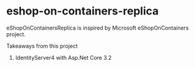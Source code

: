 # eshop-on-containers-replica
eShopOnContainersReplica is inspired by Microsoft eShopOnContainers project.

Takeaways from this project

1. IdentityServer4 with Asp.Net Core 3.2
